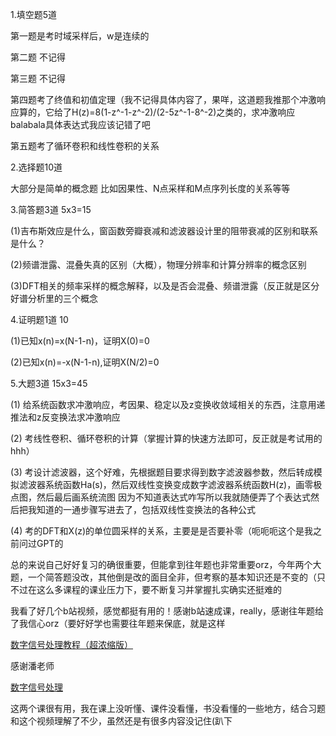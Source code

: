 1.填空题5道

第一题是考时域采样后，w是连续的

第二题 不记得

第三题 不记得

第四题考了终值和初值定理（我不记得具体内容了，果咩，这道题我推那个冲激响应算的，它给了H(z)=8(1-z^-1-z^-2)/(2-5z^-1-8^-2)之类的，求冲激响应balabala具体表达式我应该记错了吧

第五题考了循环卷积和线性卷积的关系

2.选择题10道

大部分是简单的概念题 比如因果性、N点采样和M点序列长度的关系等等

3.简答题3道 5x3=15

(1)吉布斯效应是什么，窗函数旁瓣衰减和滤波器设计里的阻带衰减的区别和联系是什么？

(2)频谱泄露、混叠失真的区别（大概），物理分辨率和计算分辨率的概念区别

(3)DFT相关的频率采样的概念解释，以及是否会混叠、频谱泄露（反正就是区分好谱分析里的三个概念

4.证明题1道 10

(1)已知x(n)=x(N-1-n)，证明X(0)=0

(2)已知x(n)=-x(N-1-n),证明X(N/2)=0

5.大题3道 15x3=45

(1)
给系统函数求冲激响应，考因果、稳定以及z变换收敛域相关的东西，注意用递推法和z反变换法求冲激响应

(2)
考线性卷积、循环卷积的计算（掌握计算的快速方法即可，反正就是考试用的hhh）

(3)
考设计滤波器，这个好难，先根据题目要求得到数字滤波器参数，然后转成模拟滤波器系统函数Ha(s)，然后双线性变换变成数字滤波器系统函数H(z)，画零极点图，然后最后画系统流图
因为不知道表达式咋写所以我就随便弄了个表达式然后把我知道的一通步骤写进去了，包括双线性变换法的各种公式

(4)
考的DFT和X(z)的单位圆采样的关系，主要是是否要补零（呃呃呃这个是我之前问过GPT的

总的来说自己好好复习的确很重要，但能拿到往年题也非常重要orz，今年两个大题，一个简答题没改，其他倒是改的面目全非，但考察的基本知识还是不变的（只不过在这么多课程的课业压力下，要不断复习并掌握扎实确实还挺难的

我看了好几个b站视频，感觉都挺有用的！感谢b站速成课，really，感谢往年题给了我信心orz（要好好学也需要往年题来保底，就是这样

[数字信号处理教程（超浓缩版）](https://www.bilibili.com/video/BV127411M7BU/?spm_id_from=333.337.search-card.all.click)

感谢潘老师

[数字信号处理](https://www.bilibili.com/video/BV1rr4y1v7jW/?spm_id_from=333.337.search-card.all.click)

这两个课很有用，我在课上没听懂、课件没看懂，书没看懂的一些地方，结合习题和这个视频理解了不少，虽然还是有很多内容没记住(趴下




